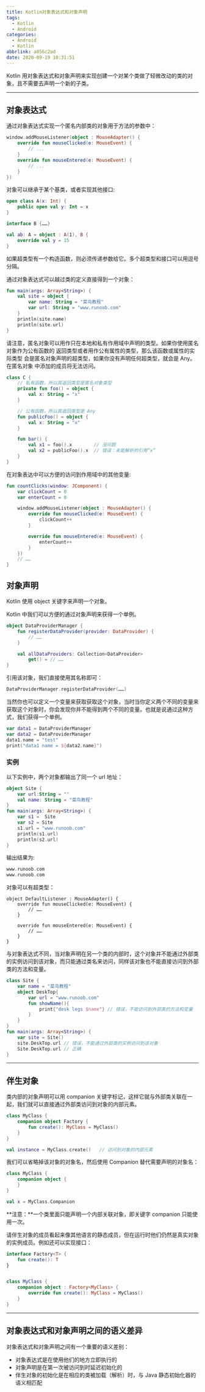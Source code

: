 ```yaml
---
title: Kotlin对象表达式和对象声明
tags:
  - Kotlin
  - Android
categories:
  - Android
  - Kotlin
abbrlink: a056c2ad
date: 2020-09-19 10:31:51
---
```


Kotlin 用对象表达式和对象声明来实现创建一个对某个类做了轻微改动的类的对象，且不需要去声明一个新的子类。

------

## 对象表达式

通过对象表达式实现一个匿名内部类的对象用于方法的参数中：

```kotlin
window.addMouseListener(object : MouseAdapter() {
    override fun mouseClicked(e: MouseEvent) {
        // ...
    }
    override fun mouseEntered(e: MouseEvent) {
        // ...
    }
})
```

对象可以继承于某个基类，或者实现其他接口:

```kotlin
open class A(x: Int) {
    public open val y: Int = x
}

interface B {……}

val ab: A = object : A(1), B {
    override val y = 15
}
```

如果超类型有一个构造函数，则必须传递参数给它。多个超类型和接口可以用逗号分隔。

通过对象表达式可以越过类的定义直接得到一个对象：

```kotlin
fun main(args: Array<String>) {
    val site = object {
        var name: String = "菜鸟教程"
        var url: String = "www.runoob.com"
    }
    println(site.name)
    println(site.url)
}
```

请注意，匿名对象可以用作只在本地和私有作用域中声明的类型。如果你使用匿名对象作为公有函数的 返回类型或者用作公有属性的类型，那么该函数或属性的实际类型 会是匿名对象声明的超类型，如果你没有声明任何超类型，就会是 Any。在匿名对象 中添加的成员将无法访问。

```kotlin
class C {
    // 私有函数，所以其返回类型是匿名对象类型
    private fun foo() = object {
        val x: String = "x"
    }

    // 公有函数，所以其返回类型是 Any
    fun publicFoo() = object {
        val x: String = "x"
    }

    fun bar() {
        val x1 = foo().x        // 没问题
        val x2 = publicFoo().x  // 错误：未能解析的引用“x”
    }
}
```

在对象表达中可以方便的访问到作用域中的其他变量:

```kotlin
fun countClicks(window: JComponent) {
    var clickCount = 0
    var enterCount = 0

    window.addMouseListener(object : MouseAdapter() {
        override fun mouseClicked(e: MouseEvent) {
            clickCount++
        }

        override fun mouseEntered(e: MouseEvent) {
            enterCount++
        }
    })
    // ……
}
```

<!--more-->

## 对象声明

Kotlin 使用 object 关键字来声明一个对象。

Kotlin 中我们可以方便的通过对象声明来获得一个单例。

```kotlin
object DataProviderManager {
    fun registerDataProvider(provider: DataProvider) {
        // ……
    }

    val allDataProviders: Collection<DataProvider>
        get() = // ……
}
```

引用该对象，我们直接使用其名称即可：

```kotlin
DataProviderManager.registerDataProvider(……)
```

当然你也可以定义一个变量来获取获取这个对象，当时当你定义两个不同的变量来获取这个对象时，你会发现你并不能得到两个不同的变量。也就是说通过这种方式，我们获得一个单例。

```kotlin
var data1 = DataProviderManager
var data2 = DataProviderManager
data1.name = "test"
print("data1 name = ${data2.name}")  
```

### 实例

以下实例中，两个对象都输出了同一个 url 地址：

```kotlin
object Site {
    var url:String = ""
    val name: String = "菜鸟教程"
}
fun main(args: Array<String>) {
    var s1 =  Site
    var s2 = Site
    s1.url = "www.runoob.com"
    println(s1.url)
    println(s2.url)
}
```

输出结果为:

```kotlin
www.runoob.com
www.runoob.com
```

对象可以有超类型：

```
object DefaultListener : MouseAdapter() {
    override fun mouseClicked(e: MouseEvent) {
        // ……
    }

    override fun mouseEntered(e: MouseEvent) {
        // ……
    }
}
```

与对象表达式不同，当对象声明在另一个类的内部时，这个对象并不能通过外部类的实例访问到该对象，而只能通过类名来访问，同样该对象也不能直接访问到外部类的方法和变量。

```kotlin
class Site {
    var name = "菜鸟教程"
    object DeskTop{
        var url = "www.runoob.com"
        fun showName(){
            print{"desk legs $name"} // 错误，不能访问到外部类的方法和变量
        }
    }
}
fun main(args: Array<String>) {
    var site = Site()
    site.DeskTop.url // 错误，不能通过外部类的实例访问到该对象
    Site.DeskTop.url // 正确
}
```

------

## 伴生对象

类内部的对象声明可以用 companion 关键字标记，这样它就与外部类关联在一起，我们就可以直接通过外部类访问到对象的内部元素。

```kotlin
class MyClass {
    companion object Factory {
        fun create(): MyClass = MyClass()
    }
}

val instance = MyClass.create()   // 访问到对象的内部元素
```

我们可以省略掉该对象的对象名，然后使用 Companion 替代需要声明的对象名：

```kotlin
class MyClass {
    companion object {
    }
}

val x = MyClass.Companion
```

**注意：**一个类里面只能声明一个内部关联对象，即关键字 companion 只能使用一次。

请伴生对象的成员看起来像其他语言的静态成员，但在运行时他们仍然是真实对象的实例成员。例如还可以实现接口：

```kotlin
interface Factory<T> {
    fun create(): T
}


class MyClass {
    companion object : Factory<MyClass> {
        override fun create(): MyClass = MyClass()
    }
}
```

------

## 对象表达式和对象声明之间的语义差异

对象表达式和对象声明之间有一个重要的语义差别：

- 对象表达式是在使用他们的地方立即执行的
- 对象声明是在第一次被访问到时延迟初始化的
- 伴生对象的初始化是在相应的类被加载（解析）时，与 Java 静态初始化器的语义相匹配